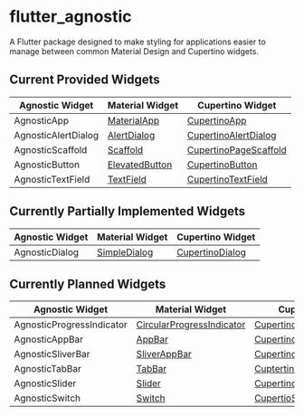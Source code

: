 # flutter_agnostic

A Flutter package designed to make styling for applications easier to manage between common Material Design and Cupertino widgets.

## Current Provided Widgets

| Agnostic Widget | Material Widget | Cupertino Widget |
| ------------- | ------------- | -------------- |
| AgnosticApp | [MaterialApp](https://api.flutter.dev/flutter/material/MaterialApp-class.html) | [CupertinoApp](https://api.flutter.dev/flutter/cupertino/CupertinoApp-class.html) |
| AgnosticAlertDialog | [AlertDialog](https://api.flutter.dev/flutter/material/AlertDialog-class.html) | [CupertinoAlertDialog](https://api.flutter.dev/flutter/cupertino/CupertinoAlertDialog-class.html) |
| AgnosticScaffold | [Scaffold](https://api.flutter.dev/flutter/material/Scaffold-class.html) | [CupertinoPageScaffold](https://api.flutter.dev/flutter/cupertino/CupertinoPageScaffold-class.html) |
| AgnosticButton | [ElevatedButton](https://api.flutter.dev/flutter/material/ElevatedButton-class.html) | [CupertinoButton](https://api.flutter.dev/flutter/cupertino/CupertinoButton-class.html) |
| AgnosticTextField | [TextField](https://api.flutter.dev/flutter/material/TextField-class.html) | [CupertinoTextField](https://api.flutter.dev/flutter/cupertino/CupertinoTextField-class.html)

## Currently Partially Implemented Widgets

| Agnostic Widget | Material Widget | Cupertino Widget |
| ---- | ---- | ---- |
| AgnosticDialog | [SimpleDialog](https://api.flutter.dev/flutter/material/SimpleDialog-class.html) | [CupertinoDialog](https://api.flutter.dev/flutter/cupertino/CupertinoDialog-class.html) |

## Currently Planned Widgets

| Agnostic Widget | Material Widget | Cupertino Widget |
|----|----|----|
| AgnosticProgressIndicator | [CircularProgressIndicator](https://api.flutter.dev/flutter/material/CircularProgressIndicator-class.html) | [CupertinoActivityIndicator](https://api.flutter.dev/flutter/cupertino/CupertinoActivityIndicator-class.html) |
| AgnosticAppBar | [AppBar](https://api.flutter.dev/flutter/material/AppBar-class.html) | [CupertinoNavigationBar](https://api.flutter.dev/flutter/cupertino/CupertinoNavigationBar-class.html) |
| AgnosticSliverBar | [SliverAppBar](https://api.flutter.dev/flutter/material/SliverAppBar-class.html) | [CupertinoSliverNavigationBar](https://api.flutter.dev/flutter/cupertino/CupertinoSliverNavigationBar-class.html) |
| AgnosticTabBar | [TabBar](https://api.flutter.dev/flutter/material/BottomNavigationBar-class.html) | [CuptertinoTabBar](https://api.flutter.dev/flutter/cupertino/CupertinoTabBar-class.html) |
| AgnosticSlider | [Slider](https://api.flutter.dev/flutter/material/Slider-class.html) | [CupertinoSlider](https://api.flutter.dev/flutter/cupertino/CupertinoSlider-class.html)
| AgnosticSwitch | [Switch](https://api.flutter.dev/flutter/material/Switch-class.html) | [CupertioSwitch](https://api.flutter.dev/flutter/cupertino/CupertinoSwitch-class.html) |
